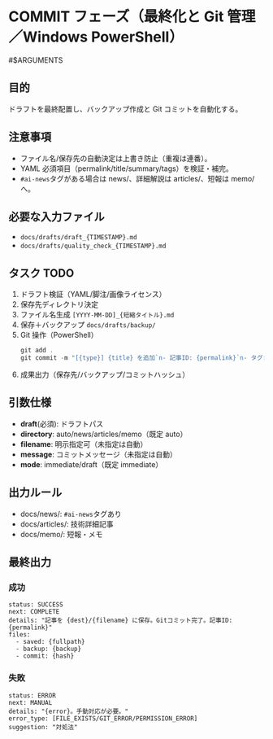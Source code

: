# COMMIT フェーズ（最終化と Git 管理／Windows PowerShell）

#$ARGUMENTS

## 目的

ドラフトを最終配置し、バックアップ作成と Git コミットを自動化する。

## 注意事項

- ファイル名/保存先の自動決定は上書き防止（重複は連番）。
- YAML 必須項目（permalink/title/summary/tags）を検証・補完。
- `#ai-news`タグがある場合は news/、詳細解説は articles/、短報は memo/へ。

## 必要な入力ファイル

- `docs/drafts/draft_{TIMESTAMP}.md`
- `docs/drafts/quality_check_{TIMESTAMP}.md`

## タスク TODO

1. ドラフト検証（YAML/脚注/画像ライセンス）
2. 保存先ディレクトリ決定
3. ファイル名生成 `[YYYY-MM-DD]_{短縮タイトル}.md`
4. 保存＋バックアップ `docs/drafts/backup/`
5. Git 操作（PowerShell）
   ```powershell
   git add .
   git commit -m "[{type}] {title} を追加`n- 記事ID: {permalink}`n- タグ: {tags}`n- 文字数: {chars}"
   ```
6. 成果出力（保存先/バックアップ/コミットハッシュ）

## 引数仕様

- **draft**(必須): ドラフトパス
- **directory**: auto/news/articles/memo（既定 auto）
- **filename**: 明示指定可（未指定は自動）
- **message**: コミットメッセージ（未指定は自動）
- **mode**: immediate/draft（既定 immediate）

## 出力ルール

- docs/news/: `#ai-news`タグあり
- docs/articles/: 技術詳細記事
- docs/memo/: 短報・メモ

## 最終出力

### 成功

```
status: SUCCESS
next: COMPLETE
details: "記事を {dest}/{filename} に保存。Gitコミット完了。記事ID: {permalink}"
files:
  - saved: {fullpath}
  - backup: {backup}
  - commit: {hash}
```

### 失敗

```
status: ERROR
next: MANUAL
details: "{error}。手動対応が必要。"
error_type: [FILE_EXISTS/GIT_ERROR/PERMISSION_ERROR]
suggestion: "対処法"
```
